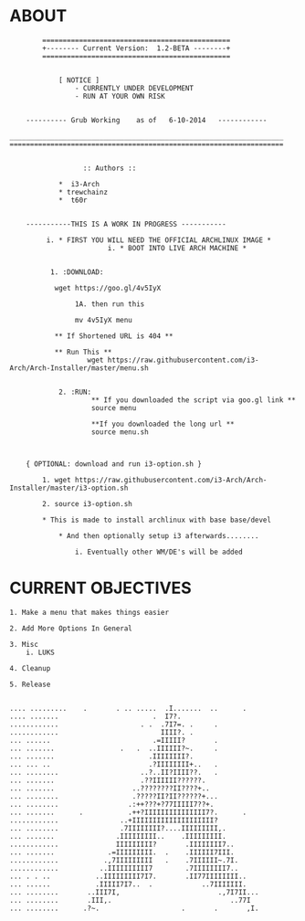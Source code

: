# ABOUT
	       	==============================================
	       	+-------- Current Version:  1.2-BETA --------+
	       	==============================================
	       	
	       
				[ NOTICE ]
					- CURRENTLY UNDER DEVELOPMENT
					- RUN AT YOUR OWN RISK
		

		---------- Grub Working    as of   6-10-2014   ------------

	___________________________________________________________________
	===================================================================


		              :: Authors ::
			
			 	*  i3-Arch
			  	* trewchainz
			  	*  t60r
			
			
		-----------THIS IS A WORK IN PROGRESS -----------

             i. * FIRST YOU WILL NEED THE OFFICIAL ARCHLINUX IMAGE *
			  				i. * BOOT INTO LIVE ARCH MACHINE *
			  
			  
			  1. :DOWNLOAD: 
		       
		       wget https://goo.gl/4v5IyX
		       
		       		1A. then run this
		       		
		       		mv 4v5IyX menu
		       
		       ** If Shortened URL is 404 **
		       
		       ** Run This ** 
                       wget https://raw.githubusercontent.com/i3-Arch/Arch-Installer/master/menu.sh
           
               
                2. :RUN: 
                        ** If you downloaded the script via goo.gl link **
                        source menu
                        
                        **If you downloaded the long url **
                        source menu.sh


		
		{ OPTIONAL: download and run i3-option.sh }
		
			1. wget https://raw.githubusercontent.com/i3-Arch/Arch-Installer/master/i3-option.sh
		
			2. source i3-option.sh

			* This is made to install archlinux with base base/devel
			
				* And then optionally setup i3 afterwards........
			
					i. Eventually other WM/DE's will be added


		





# CURRENT OBJECTIVES
	
	1. Make a menu that makes things easier

	2. Add More Options In General

	3. Misc
		i. LUKS

	4. Cleanup

	5. Release

	       
	.... .........    .       . .. .....  .I.......  ..      .                     
	.... .......                       .  I7?.                                     
	............                    . .  .7I7=. .     .                            
	............                         IIII?. .                                  
	... ......                         .=IIIII?       .                            
	... .......                .   .  ..IIIIII?~.     .                            
	... .......                       .IIIIIIII?.                                  
	... ... ..                        .?IIIIIIII+..   .                            
	... ........                    ..?..II?IIII??.   .                            
	... .......                     .??IIIIII??????.                               
	... .......                   ..????????II????+..                               
	... ........                  .?????II?II??????+...                            
	... ........                 .:++???+?77IIIII7??+.                             
	... .......      .           .++?IIIIIIIIIIIIIII7?.      .                     
	............               ..+IIIIIIIIIIIIIIIIIIII?                            
	... ........               .7IIIIIIII?....IIIIIIIII,.                          
	... .......               .IIIIIIIII..    .IIIIIIIII.                          
	............              IIIIIIIII?       .IIIIIIII7..                        
	... .......             .=IIIIIIIII.  .    .IIIIII7III.                        
	............           .,7IIIIIIIII   .    .7IIIIII~.7I.                       
	............          ..IIIIIIIIII7        .7IIIIIIII7..                       
	... . . ..           ..IIIIIIIII7I7.       .II77IIIIIIII..                     
	... ......           .IIIII7I7..  .            ..7IIIIIII.                     
	... ........       ..III7I,                        .,7I7II...                  
	... ........       .III,.                             ..77I                    
	... ........      .?~.                    .       .       ,I.  
